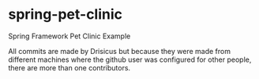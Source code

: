 # spring-pet-clinic
Spring Framework Pet Clinic Example

All commits are made by Drisicus but because they were made from different machines where the github user was configured for other people, there are more than one contributors.

